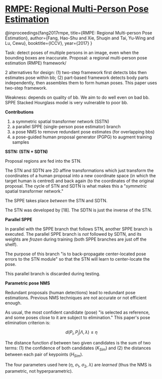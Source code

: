 # [RMPE: Regional Multi-Person Pose Estimation](http://openaccess.thecvf.com/content_ICCV_2017/papers/Fang_RMPE_Regional_Multi-Person_ICCV_2017_paper.pdf)

@inproceedings{fang2017rmpe,
                  title={RMPE: Regional Multi-person Pose Estimation},
                  author={Fang, Hao-Shu and Xie, Shuqin and Tai, Yu-Wing and Lu, Cewu},
                  booktitle={ICCV},
                  year={2017}
                 }

Task: detect poses of multiple persons in an image, even when the bounding boxes are inaccurate.
Proposal: a regional multi-person pose estimation (RMPE) framework/

2 alternatives for design: (1) two-step framework first detects bbs then estimates pose within bb; (2) part-based framework detects body parts independently, then assembles them to form human poses. This paper uses two-step framework.

Weakness: depends on quality of bb. We aim to do well even on bad bb. SPPE Stacked Hourglass model is very vulnerable to poor bb.

**Contributions**

1. a symmetric spatial transformer network (SSTN)
2. a parallel SPPE (single-person pose estimator) branch
3. a pose NMS to remove redundant pose estimates (for overlapping bbs)
4. a pose-guided human proposal generator (PGPG) to augment training samples

**SSTN: (STN + SDTN)**

Proposal regions are fed into the STN.

The STN and SDTN are 2D affine transformations which just transform the coordinates of a human proposal into a new coordinate space (in which the target human is centred) and back again (to the coordinates of the original proposal. The cycle of STN and SDTN is what makes this a "*symmetric* spatial transformer network."

The SPPE takes place *between* the STN and SDTN.

The STN was developed by [18]. The SDTN is just the inverse of the STN.

**Parallel SPPE**

In parallel with the SPPE branch that follows STN, another SPPE branch is executed. The parallel SPPE branch is *not* followed by SDTN, and its weights are *frozen* during training (both SPPE branches are just off the shelf).

The purpose of this branch "is to back-propagate center-located pose errors to the STN module" so that the STN will learn to center-locate the pose.

This parallel branch is discarded during testing.

**Parametric pose NMS**

Redundant proposals (human detections) lead to redundant pose estimations. Previous NMS techniques are not accurate or not efficient enough.

As usual, the most confident candidate (pose) "is selected as reference, and some poses close to it are subject to elimination." This paper's pose elimination criterion is:

$$d(P_i,P_j|\Lambda,\lambda) \leq \eta$$

The distance function $d$ between two given candidates is the sum of two terms: (1) the confidence of both candidates ($K_{Sim}$) and (2) the distances between each pair of keypoints ($H_{Sim}$).

The four parameters used here ($\eta$, $\sigma_1$, $\sigma_2$, $\lambda$) are *learned* (thus the NMS is parametric, not hyperparametric).


<!--stackedit_data:
eyJoaXN0b3J5IjpbLTU0MzA5MDE4MywtNDQyMDQ2NTYzLDE3Nj
YxOTQ3MjgsMTU3NDQyODEzOF19
-->